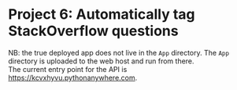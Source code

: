 # Project 6: Automatically tag StackOverflow questions

NB: the true deployed app does not live in the `App` directory. The `App` directory is uploaded to the web host and run from there.  
The current entry point for the API is https://kcvxhyvu.pythonanywhere.com.
